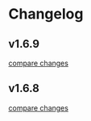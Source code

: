 # Changelog


## v1.6.9

[compare changes](https://github.com/KaiShoya/drink-counter/compare/v1.6.8...v1.6.9)

## v1.6.8

[compare changes](https://github.com/KaiShoya/drink-counter/compare/v1.6.6...v1.6.8)

